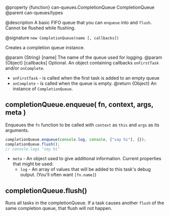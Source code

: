 @property {function} can-queues.CompletionQueue CompletionQueue
@parent can-queues/types

@description A basic FIFO queue that you can `enqueue` into and `flush`. Cannot be flushed while flushing.

@signature `new CompletionQueue(name [, callbacks])`

Creates a completion queue instance.

@param {String} [name] The name of the queue used for logging.
@param {Object} [callbacks] Optional. An object containing callbacks `onFirstTask` and/or `onComplete`.
  - `onFirstTask` - is called when the first task is added to an empty queue
  - `onComplete` - is called when the queue is empty.
@return {Object} An instance of `CompletionQueue`.

## completionQueue.enqueue( fn, context, args, meta )

Enqueues the `fn` function to be called with `context` as `this` and `args` as its arguments.

```js
completionQueue.enqueue(console.log, console, ["say hi"], {});
completionQueue.flush();
// console.logs "say hi"
```

- `meta` - An object used to give additional information.  Current properties that might be used:
  - `log` - An array of values that will be added to this task's debug output.  (You'll often want `[fn.name]`)

## completionQueue.flush()

Runs all tasks in the completionQueue. If a task causes another `flush` of the same completion queue, that flush will not happen.
